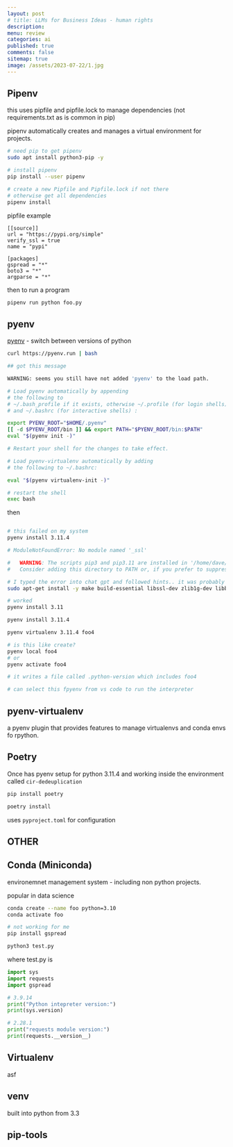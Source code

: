 ```yaml
---
layout: post
# title: LLMs for Business Ideas - human rights
description: 
menu: review
categories: ai 
published: true 
comments: false     
sitemap: true
image: /assets/2023-07-22/1.jpg
---
```


<!-- [![alt text](/assets/2023-10-10/3.jpg "email"){:width="600px"}](/assets/2023-10-10/3.jpg) -->


## Pipenv

this uses pipfile and pipfile.lock to manage dependencies (not requirements.txt as is common in pip)

pipenv automatically creates and manages a virtual environment for projects.

```bash
# need pip to get pipenv 
sudo apt install python3-pip -y

# install pipenv
pip install --user pipenv

# create a new Pipfile and Pipfile.lock if not there
# otherwise get all dependencies
pipenv install
```

pipfile example

```pip
[[source]]
url = "https://pypi.org/simple"
verify_ssl = true
name = "pypi"

[packages]
gspread = "*"
boto3 = "*"
argparse = "*"
```

then to run a program

```bash
pipenv run python foo.py
```

## pyenv

[pyenv](https://github.com/pyenv/pyenv) - switch between versions of python

```bash
curl https://pyenv.run | bash

## got this message

WARNING: seems you still have not added 'pyenv' to the load path.

# Load pyenv automatically by appending
# the following to
# ~/.bash_profile if it exists, otherwise ~/.profile (for login shells)
# and ~/.bashrc (for interactive shells) :

export PYENV_ROOT="$HOME/.pyenv"
[[ -d $PYENV_ROOT/bin ]] && export PATH="$PYENV_ROOT/bin:$PATH"
eval "$(pyenv init -)"

# Restart your shell for the changes to take effect.

# Load pyenv-virtualenv automatically by adding
# the following to ~/.bashrc:

eval "$(pyenv virtualenv-init -)"

# restart the shell
exec bash
```

then

```bash

# this failed on my system
pyenv install 3.11.4

# ModuleNotFoundError: No module named '_ssl'

#   WARNING: The scripts pip3 and pip3.11 are installed in '/home/dave/.pyenv/versions/3.11.4/bin' which is not on PATH.
#   Consider adding this directory to PATH or, if you prefer to suppress this warning, use --no-warn-script-location.

# I typed the error into chat gpt and followed hints.. it was probably this that got it working
sudo apt-get install -y make build-essential libssl-dev zlib1g-dev libbz2-dev libreadline-dev libsqlite3-dev wget curl llvm libncurses5-dev libncursesw5-dev xz-utils tk-dev libffi-dev liblzma-dev git

# worked
pyenv install 3.11

pyenv install 3.11.4

pyenv virtualenv 3.11.4 foo4

# is this like create?
pyenv local foo4
# or
pyenv activate foo4

# it writes a file called .python-version which includes foo4

# can select this fpyenv from vs code to run the interpreter
```

## pyenv-virtualenv

a pyenv plugin that provides features to manage virtualenvs and conda envs fo rpython.


## Poetry

Once has pyenv setup for python 3.11.4 and working inside the environment called `cir-dedeuplication`

```bash
pip install poetry

poetry install
```
uses `pyproject.toml` for configuration





## OTHER

## Conda (Miniconda)

environemnet management system - including non python projects.

popular in data science

```bash
conda create --name foo python=3.10
conda activate foo

# not working for me
pip install gspread

python3 test.py
```

where test.py is

```py
import sys
import requests
import gspread

# 3.9.14
print("Python intepreter version:")
print(sys.version)

# 2.28.1
print("requests module version:")
print(requests.__version__)
```


## Virtualenv

asf

## venv

built into python from 3.3

## pip-tools

